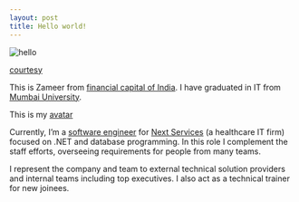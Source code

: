 ```yaml
---
layout: post
title: Hello world!
---
```


![hello](http://ticketsynergy.com/wp-content/uploads/2015/06/Hello-World.png)

[courtesy](http://ticketsynergy.com/2015/06/hello-world/)

This is Zameer from [financial capital of India](http://www.incredibleindia.org/travel/destination/mumbai/mumbai-introduction). I have graduated in IT from [Mumbai University](http://mu.ac.in).

This is my [avatar](https://avatars3.githubusercontent.com/u/11885888?v=3&s=80)

Currently, I’m a [software engineer](https://www.linkedin.com/in/xameeramir) for [Next Services](http://www.nextservices.com/) (a healthcare IT firm) focused on .NET and database programming. In this role I complement the staff efforts, overseeing requirements for people
from many teams.

I represent the company and team to external technical solution providers and internal teams including
top executives. I also act as a technical trainer for new joinees.
